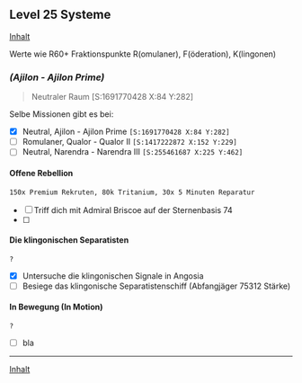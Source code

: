 ## Level 25 Systeme

[Inhalt](README.md#inhalt)

Werte wie R60+ Fraktionspunkte R(omulaner), F(öderation), K(lingonen)



### _**(Ajilon - Ajilon Prime)**_
> Neutraler Raum [S:1691770428 X:84 Y:282]

Selbe Missionen gibt es bei:
- [x] Neutral, Ajilon - Ajilon Prime `[S:1691770428 X:84 Y:282]`
- [ ] Romulaner, Qualor - Qualor II `[S:1417222872 X:152 Y:229]`
- [ ] Neutral, Narendra - Narendra III `[S:255461687 X:225 Y:462]`

#### Offene Rebellion
`150x Premium Rekruten, 80k Tritanium, 30x 5 Minuten Reparatur`
- [ ] Triff dich mit Admiral Briscoe auf der  Sternenbasis 74
- [ ] 

#### Die klingonischen Separatisten
`?`
- [x] Untersuche die klingonischen Signale in Angosia
- [ ] Besiege das klingonische Separatistenschiff (Abfangjäger 75312 Stärke)

#### In Bewegung (In Motion)
`?`
- [ ] bla

---

[Inhalt](README.md#inhalt)

